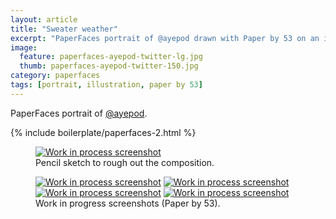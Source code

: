 ```yaml
---
layout: article
title: "Sweater weather"
excerpt: "PaperFaces portrait of @ayepod drawn with Paper by 53 on an iPad."
image: 
  feature: paperfaces-ayepod-twitter-lg.jpg
  thumb: paperfaces-ayepod-twitter-150.jpg
category: paperfaces
tags: [portrait, illustration, paper by 53]
---
```


PaperFaces portrait of [@ayepod](http://twitter.com/ayepod).

{% include boilerplate/paperfaces-2.html %}

<figure>
	<a href="{{ site.url }}/images/paperfaces-ayepod-process-1-lg.jpg"><img src="{{ site.url }}/images/paperfaces-ayepod-process-1-750.jpg" alt="Work in process screenshot"></a>
	<figcaption>Pencil sketch to rough out the composition.</figcaption>
</figure>

<figure class="half">
	<a href="{{ site.url }}/images/paperfaces-ayepod-process-2-lg.jpg"><img src="{{ site.url }}/images/paperfaces-ayepod-process-2-600.jpg" alt="Work in process screenshot"></a>
	<a href="{{ site.url }}/images/paperfaces-ayepod-process-3-lg.jpg"><img src="{{ site.url }}/images/paperfaces-ayepod-process-3-600.jpg" alt="Work in process screenshot"></a>
	<a href="{{ site.url }}/images/paperfaces-ayepod-process-4-lg.jpg"><img src="{{ site.url }}/images/paperfaces-ayepod-process-4-600.jpg" alt="Work in process screenshot"></a>
	<a href="{{ site.url }}/images/paperfaces-ayepod-process-5-lg.jpg"><img src="{{ site.url }}/images/paperfaces-ayepod-process-5-600.jpg" alt="Work in process screenshot"></a>
	<figcaption>Work in progress screenshots (Paper by 53).</figcaption>
</figure>